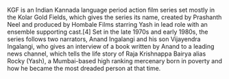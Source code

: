 KGF is an Indian Kannada language period action film series set mostly in the Kolar Gold Fields, which gives the series its name, created by Prashanth Neel and produced by Hombale Films starring Yash in lead role with an ensemble supporting cast.[4] Set in the late 1970s and early 1980s, the series follows two narrators, Anand Ingalangi and his son Vijayendra Ingalangi, who gives an interview of a book written by Anand to a leading news channel, which tells the life story of Raja Krishnappa Bairya alias Rocky (Yash), a Mumbai-based high ranking mercenary born in poverty and how he became the most dreaded person at that time. 

